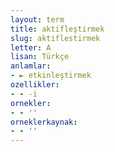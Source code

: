 ```yaml
---
layout: term
title: aktifleştirmek
slug: aktiflestirmek
letter: A
lisan: Türkçe
anlamlar:
- ► etkinleştirmek
ozellikler:
- - -i
ornekler:
- - ''
orneklerkaynak:
- - ''
---
```

